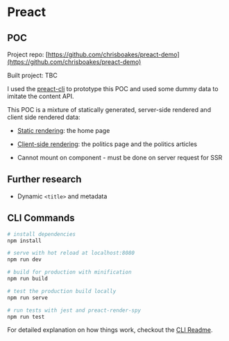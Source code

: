 # Preact

## POC

Project repo: [https://github.com/chrisboakes/preact-demo](https://github.com/chrisboakes/preact-demo)

Built project: TBC

I used the [preact-cli](https://github.com/preactjs/preact-cli) to prototype this POC and used some dummy data to imitate the content API.

This POC is a mixture of statically generated, server-side rendered and client side rendered data:

- [Static rendering](#Static-Rendering): the home page
- [Client-side rendering](#Client-Side-Rendering): the politics page and the politics articles

- Cannot mount on component - must be done on server request for SSR

## Further research

- Dynamic `<title>` and metadata

## CLI Commands

``` bash
# install dependencies
npm install

# serve with hot reload at localhost:8080
npm run dev

# build for production with minification
npm run build

# test the production build locally
npm run serve

# run tests with jest and preact-render-spy 
npm run test
```

For detailed explanation on how things work, checkout the [CLI Readme](https://github.com/developit/preact-cli/blob/master/README.md).
